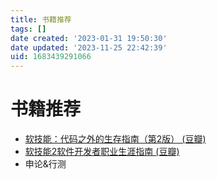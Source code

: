 ```yaml
---
title: 书籍推荐
tags: []
date created: '2023-01-31 19:50:30'
date updated: '2023-11-25 22:42:39'
uid: 1683439291066
---
```


# 书籍推荐

- [软技能：代码之外的生存指南（第2版） (豆瓣)](https://book.douban.com/subject/36044253/)
- [软技能2软件开发者职业生涯指南 (豆瓣)](https://book.douban.com/subject/35043940/)
- 申论&行测
